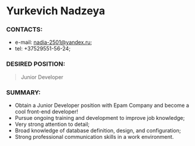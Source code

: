 # Yurkevich Nadzeya 
  
### CONTACTS: 
* e-mail: <nadia-2501@yandex.ru>;
* tel: +37529551-56-24;
  
### DESIRED POSITION:
> Junior Developer
  
### SUMMARY:
* Obtain a Junior Developer position with Epam Company and become a cool front-end developer!
* Pursue ongoing training and development to improve job knowledge;
* Very strong attention to detail;
* Broad knowledge of database definition, design, and configuration;
* Strong professional communication skills in a work environment.
